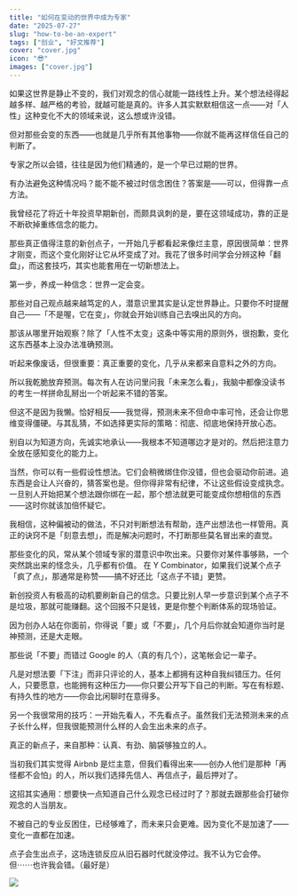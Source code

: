```yaml
---
title: "如何在变动的世界中成为专家"
date: "2025-07-27"
slug: "how-to-be-an-expert"
tags: ["创业", "好文推荐"]
cover: "cover.jpg"
icon: "😎"
images: ["cover.jpg"]
---
```

如果这世界是静止不变的，我们对观念的信心就能一路线性上升。某个想法经得起越多样、越严格的考验，就越可能是真的。许多人其实默默相信这一点——对「人性」这种变化不大的领域来说，这么想或许没错。



但对那些会变的东西——也就是几乎所有其他事物——你就不能再这样信任自己的判断了。



专家之所以会错，往往是因为他们精通的，是一个早已过期的世界。



有办法避免这种情况吗？能不能不被过时信念困住？答案是——可以，但得靠一点方法。



我曾经花了将近十年投资早期新创，而颇具讽刺的是，要在这领域成功，靠的正是不断砍掉重练信念的能力。



那些真正值得注意的新创点子，一开始几乎都看起来像烂主意，原因很简单：世界才刚变，而这个变化刚好让它从坏变成了对。我花了很多时间学会分辨这种「翻盘」，而这套技巧，其实也能套用在一切新想法上。



第一步，养成一种信念：世界一定会变。



那些对自己观点越来越笃定的人，潜意识里其实是认定世界静止。只要你不时提醒自己——「不是喔，它在变」，你就会开始训练自己去嗅出风的方向。



那该从哪里开始观察？除了「人性不太变」这条中等实用的原则外，很抱歉，变化这东西基本上没办法准确预测。



听起来像废话，但很重要：真正重要的变化，几乎从来都来自意料之外的方向。



所以我乾脆放弃预测。每次有人在访问里问我「未来怎么看」，我脑中都像没读书的考生一样拼命乱掰出一个听起来不错的答案。



但这不是因为我懒。恰好相反——我觉得，预测未来不但命中率可怜，还会让你思维变得僵硬。与其乱猜，不如选择更实际的策略：彻底、彻底地保持开放心态。



别自以为知道方向，先诚实地承认——我根本不知道哪边才是对的。然后把注意力全放在感知变化的能力上。



当然，你可以有一些假设性想法。它们会稍微绑住你没错，但也会驱动你前进。追东西是会让人兴奋的，猜答案也是。但你得非常有纪律，不让这些假设变成执念。
一旦别人开始把某个想法跟你绑在一起，那个想法就更可能变成你想相信的东西——这时你就该加倍怀疑它。



我相信，这种偏被动的做法，不只对判断想法有帮助，连产出想法也一样管用。真正的诀窍不是「刻意去想」，而是解决问题时，不打断那些莫名冒出来的直觉。



那些变化的风，常从某个领域专家的潜意识中吹出来。只要你对某件事够熟，一个突然跳出来的怪念头，几乎都有价值。
在 Y Combinator，如果我们说某个点子「疯了点」，那通常是称赞——搞不好还比「这点子不错」更赞。



新创投资人有极高的动机要刷新自己的信念。只要比别人早一步意识到某个点子不是垃圾，那就可能赚翻。这个回报不只是钱，更是你整个判断体系的现场验证。



因为创办人站在你面前，你得说「要」或「不要」，几个月后你就会知道你当时是神预测，还是大走眼。



那些说「不要」而错过 Google 的人（真的有几个），这笔帐会记一辈子。



凡是对想法要「下注」而非只评论的人，基本上都拥有这种自我纠错压力。任何人，只要愿意，也能拥有这种压力——你只要公开写下自己的判断。写在有标题、有持久性的地方——你会比闲聊时在意得多。



另一个我很常用的技巧：一开始先看人，不先看点子。虽然我们无法预测未来的点子长什么样，但我很能预测什么样的人会生出未来的点子。



真正的新点子，来自那种：认真、有劲、脑袋够独立的人。



当初我们其实觉得 Airbnb 是烂主意，但我们看得出来——创办人他们是那种「再怪都不会怕」的人，所以我们选择先信人、再信点子，最后押对了。



这招其实通用：想要快一点知道自己什么观念已经过时了？那就去跟那些会打破你观念的人当朋友。



不被自己的专业反困住，已经够难了，而未来只会更难。因为变化不是加速了——变化一直都在加速。



点子会生出点子，这场连锁反应从旧石器时代就没停过。我不认为它会停。
但⋯⋯也许我会错。（最好是）




![](https://prod-files-secure.s3.us-west-2.amazonaws.com/112d0858-5090-4d34-a606-b75eb8d65fd2/46476355-9cf3-4e99-9b7a-3531bc426380/1000202064.png?X-Amz-Algorithm=AWS4-HMAC-SHA256&X-Amz-Content-Sha256=UNSIGNED-PAYLOAD&X-Amz-Credential=ASIAZI2LB466276DRFMF%2F20250926%2Fus-west-2%2Fs3%2Faws4_request&X-Amz-Date=20250926T214302Z&X-Amz-Expires=3600&X-Amz-Security-Token=IQoJb3JpZ2luX2VjEA0aCXVzLXdlc3QtMiJGMEQCIF%2BTq6GB7GCFsXl9q8drVpS7nhyAbc3sKm8I3GQfpj42AiAZNoMXOg74Ym68p9Qi2mCbnb%2Be3II55RVUjOG5ItRLqiqIBAiW%2F%2F%2F%2F%2F%2F%2F%2F%2F%2F8BEAAaDDYzNzQyMzE4MzgwNSIM%2FS5AfAQUeaIoVb04KtwDiUjHbIQ5YajanBDtXmT%2F%2F4qeigsXz6DZtIKwYDjxTWPSnQ%2FOq2syF9ztSZZDVBD1CqCVt13fwaWKsDjU%2FE2%2FU4E5GeHWFF6gGxQ8pTV5%2BpGSZ3JAqa1tfzAzXAJdSwycvE%2FFA1V52KJ7W%2BS1Xq71rxfVGe8ZmFRAV24WYHnxjU3n3ijv1OWLfh52ZLFlBryGWYg6kiFzNht9swOLSoDa2JHEBnRxJKkOHXZ0TQAXvm%2FUVzGhgmlKjgH6Vs%2BmX5H7lsggE4IgYHT2dsEQHCH4QIl84k3QpLpZFFUKvxKNwmiHlgv8TmuQk6iO%2BuGMCLU5PvsS22M2%2BYyDY7C2zvrAWIhvp%2B68vo6WayM6kvsr9GTN%2F4J1q01QuDZIBL9y%2BqD7lYXWiK%2BZE5TCm6MdZRcKfroPR0jhHispdNEx3w8YIvQh5T3FvnOi28O2H9UnbBdvHu1Wsh9mrKtICYbY%2BJsisRA2KY6JcsGN0y%2Buzrns%2FEk%2FE2P8ZfkJgOp8rtMpvADEt8j2pIYftseVTSMekaEXQZouU5ajUlsQ4FwrZYhVe2aUqp6hpx%2BxzVOIBj%2Bagcuq4Lm8VK7as%2F2zuMFOjdMdS0ySa3xdOV6Zczqo6ScSo%2B3TfjRsGvg5bp0dw%2Fow%2BvfbxgY6pgEcZfhyRHH4AhWoA2MeMF4aXsjjxfjXwxtjZ4DVdze1l296AhPzU9tr04g%2B7pSzoibGoJBz9tT6Yo7SGk%2FA5QadpfU0zUfcp1H%2B6MUf1Kc%2F6D9K5r0PoEpAQFxNhDnbM9nptMDU3oSBBl9bNOJbKSAo%2B6mS7n4J9ocaT7aCKYau5KbPmjPChvrJLJA04Pgoofr0FZGHN0RzegVbZ6XDxfq6KJTTCB7R&X-Amz-Signature=3c68c9b4dfbae5a3e7eed4dff20e37c00ad36aab9068d7e509e8df399954638f&X-Amz-SignedHeaders=host&x-amz-checksum-mode=ENABLED&x-id=GetObject)

